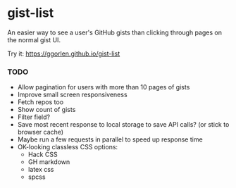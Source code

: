 # gist-list

An easier way to see a user's GitHub gists than clicking through pages on the normal gist UI.

Try it: <https://ggorlen.github.io/gist-list>

### TODO

- Allow pagination for users with more than 10 pages of gists
- Improve small screen responsiveness
- Fetch repos too
- Show count of gists
- Filter field?
- Save most recent response to local storage to save API calls? (or stick to browser cache)
- Maybe run a few requests in parallel to speed up response time
- OK-looking classless CSS options:
  - Hack CSS
  - GH markdown
  - latex css
  - spcss

